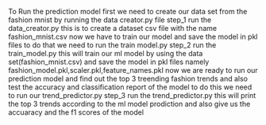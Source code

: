 To Run the prediction model first we need to create our data set from the fashion mnist by running the data creator.py file
step_1 run the data_creator.py
       this is to create a dataset csv file with the name fashion_mnist.csv
now we have to train our model and save the model in pkl files to do that we need to run the train model.py
step_2 run the train_model.py
       this will train our ml model by using the data set(fashion_mnist.csv) and save the model in pkl files namely fashion_model.pkl,scaler.pkl,feature_names.pkl
now we are ready to run our prediction model and find out the top 3 treending fashion trends and also test the accuracy and classification report of the model to do this we need to run our trend_predictor.py
step_3 run the trend_predictor.py
       this will print the top 3 trends according to the ml model prodiction and also give us the accuaracy and the f1 scores of the model 
       
